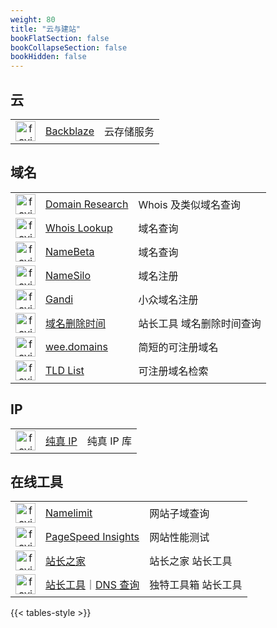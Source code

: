 ```yaml
---
weight: 80
title: "云与建站"
bookFlatSection: false
bookCollapseSection: false
bookHidden: false
---
```




## 云

|  |  |  |
| :----: | ---- | ---- |
| <img loading="lazy" width="32px" alt="favicon" src="https://favicon.im/assets-global.website-files.com"> | [Backblaze](https://www.backblaze.com) | 云存储服务 |

## 域名

|  |  |  |
| :----: | ---- | ---- |
| <img loading="lazy" width="32px" alt="favicon" src="https://favicon.im/domainr.com"> | [Domain Research](https://domainr.com/) | Whois 及类似域名查询 |
| <img loading="lazy" width="32px" alt="favicon" src="https://favicon.im/whois.domaintools.com"> | [Whois Lookup](https://whois.domaintools.com/) | 域名查询 |
| <img loading="lazy" width="32px" alt="favicon" src="https://favicon.im/namebeta.com"> | [NameBeta](https://namebeta.com/) | 域名查询 |
| <img loading="lazy" width="32px" alt="favicon" src="https://favicon.im/www.namesilo.com"> | [NameSilo](https://www.namesilo.com/) | 域名注册 |
| <img loading="lazy" width="32px" alt="favicon" src="https://favicon.im/www.gandi.net"> | [Gandi](https://gandi.net/) | 小众域名注册 |
| <img loading="lazy" width="32px" alt="favicon" src="https://favicon.im/csstools.chinaz.com"> | [域名删除时间](https://tool.chinaz.com/DomainDel/) | 站长工具 域名删除时间查询 |
| <img loading="lazy" width="32px" alt="favicon" src="https://favicon.im/wee.domains"> | [wee.domains](https://wee.domains/) | 简短的可注册域名 |
| <img loading="lazy" width="32px" alt="favicon" src="https://favicon.im/tld-list.com"> | [TLD List](https://tld-list.com/) | 可注册域名检索 |

## IP

|  |  |  |
| :----: | ---- | ---- |
| <img loading="lazy" width="32px" alt="favicon" src="https://favicon.im/static.cz88.net"> | [纯真 IP](https://update.cz88.net/favicon.ico) | 纯真 IP 库 |

## 在线工具

|  |  |  |
| :----: | ---- | ---- |
| <img loading="lazy" width="32px" alt="favicon" src="https://favicon.im/namelimit.com"> | [Namelimit](https://namelimit.com/subdomain/) | 网站子域查询 |
| <img loading="lazy" width="32px" alt="favicon" src="https://favicon.im/ssl.gstatic.com"> | [PageSpeed Insights](https://pagespeed.web.dev/) | 网站性能测试 |
| <img loading="lazy" width="32px" alt="favicon" src="https://favicon.im/csstools.chinaz.com"> | [站长之家](https://tool.chinaz.com/) | 站长之家 站长工具 |
| <img loading="lazy" width="32px" alt="favicon" src="https://favicon.im/cdn.tool.dute.me"> | [站长工具](https://www.dute.org/webmaster)<span class="oldline">｜</span>[DNS 查询](https://www.dute.org/dns) | 独特工具箱 站长工具 |

{{< tables-style >}}